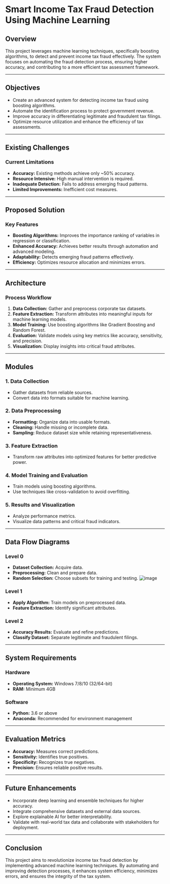 # Smart Income Tax Fraud Detection Using Machine Learning

## Overview
This project leverages machine learning techniques, specifically boosting algorithms, to detect and prevent income tax fraud effectively. The system focuses on automating the fraud detection process, ensuring higher accuracy, and contributing to a more efficient tax assessment framework.

---

## Objectives
- Create an advanced system for detecting income tax fraud using boosting algorithms.
- Automate the identification process to protect government revenue.
- Improve accuracy in differentiating legitimate and fraudulent tax filings.
- Optimize resource utilization and enhance the efficiency of tax assessments.

---

## Existing Challenges
### Current Limitations
- **Accuracy:** Existing methods achieve only ~50% accuracy.
- **Resource Intensive:** High manual intervention is required.
- **Inadequate Detection:** Fails to address emerging fraud patterns.
- **Limited Improvements:** Inefficient cost measures.

---

## Proposed Solution
### Key Features
- **Boosting Algorithms:** Improves the importance ranking of variables in regression or classification.
- **Enhanced Accuracy:** Achieves better results through automation and advanced modeling.
- **Adaptability:** Detects emerging fraud patterns effectively.
- **Efficiency:** Optimizes resource allocation and minimizes errors.

---

## Architecture
### Process Workflow
1. **Data Collection:** Gather and preprocess corporate tax datasets.
2. **Feature Extraction:** Transform attributes into meaningful inputs for machine learning models.
3. **Model Training:** Use boosting algorithms like Gradient Boosting and Random Forest.
4. **Evaluation:** Validate models using key metrics like accuracy, sensitivity, and precision.
5. **Visualization:** Display insights into critical fraud attributes.

---

## Modules
### 1. Data Collection
- Gather datasets from reliable sources.
- Convert data into formats suitable for machine learning.

### 2. Data Preprocessing
- **Formatting:** Organize data into usable formats.
- **Cleaning:** Handle missing or incomplete data.
- **Sampling:** Reduce dataset size while retaining representativeness.

### 3. Feature Extraction
- Transform raw attributes into optimized features for better predictive power.

### 4. Model Training and Evaluation
- Train models using boosting algorithms.
- Use techniques like cross-validation to avoid overfitting.

### 5. Results and Visualization
- Analyze performance metrics.
- Visualize data patterns and critical fraud indicators.

---

## Data Flow Diagrams
### Level 0
- **Dataset Collection:** Acquire data.
- **Preprocessing:** Clean and prepare data.
- **Random Selection:** Choose subsets for training and testing.
![image](https://github.com/user-attachments/assets/3879f0e5-ff62-43fd-a6b5-87d9a8139300)

### Level 1
- **Apply Algorithm:** Train models on preprocessed data.
- **Feature Extraction:** Identify significant attributes.

### Level 2
- **Accuracy Results:** Evaluate and refine predictions.
- **Classify Dataset:** Separate legitimate and fraudulent filings.

---

## System Requirements
### Hardware
- **Operating System:** Windows 7/8/10 (32/64-bit)
- **RAM:** Minimum 4GB

### Software
- **Python:** 3.6 or above
- **Anaconda:** Recommended for environment management

---

## Evaluation Metrics
- **Accuracy:** Measures correct predictions.
- **Sensitivity:** Identifies true positives.
- **Specificity:** Recognizes true negatives.
- **Precision:** Ensures reliable positive results.

---

## Future Enhancements
- Incorporate deep learning and ensemble techniques for higher accuracy.
- Integrate comprehensive datasets and external data sources.
- Explore explainable AI for better interpretability.
- Validate with real-world tax data and collaborate with stakeholders for deployment.

---

## Conclusion
This project aims to revolutionize income tax fraud detection by implementing advanced machine learning techniques. By automating and improving detection processes, it enhances system efficiency, minimizes errors, and ensures the integrity of the tax system.
